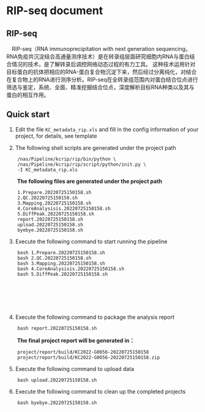 # RIP-seq document

## RIP-seq

&ensp;&ensp;RIP-seq（RNA immunoprecipitation with next generation sequencing，RNA免疫共沉淀结合高通量测序技术）是在转录组层面研究细胞内RNA与蛋白结合情况的技术，是了解转录后调控网络动态过程的有力工具。 这种技术运用针对目标蛋白的抗体把相应的RNA-蛋白复合物沉淀下来，然后经过分离纯化，对结合在复合物上的RNA进行测序分析。RIP-seq在全转录组范围内对蛋白结合位点进行筛选与鉴定，系统、全面、精准挖掘结合位点，深度解析目标RNA种类以及其与蛋白的相互作用。

## Quick start

1. Edit the file `KC_metadata_rip.xls` and fill in the config information of your project, for details, see template

2. The following shell scripts are generated under the project path

```
    /nas/Pipeline/kcrip/rip/bin/python \ 
    /nas/Pipeline/kcrip/rip/script/python/init.py \ 
    -I KC_metadata_rip.xls
```
 
&ensp;&ensp;&ensp;&ensp;**The following files are generated under the project path**

```
    1.Prepare.20220725150158.sh
    2.QC.20220725150158.sh
    3.Mapping.20220725150158.sh
    4.CoreAnalysisis.20220725150158.sh
    5.DiffPeak.20220725150158.sh
    report.20220725150158.sh
    upload.20220725150158.sh
    byebye.20220725150158.sh
```

3. Execute the following command to start running the pipeline

```
    bash 1.Prepare.20220725150158.sh
    bash 2.QC.20220725150158.sh
    bash 3.Mapping.20220725150158.sh
    bash 4.CoreAnalysisis.20220725150158.sh
    bash 5.DiffPeak.20220725150158.sh
```

<br>
<br>
<br>
<br>

4. Execute the following command to package the analysis report

```
    bash report.20220725150158.sh
```
&ensp;&ensp;&ensp;&ensp;**The final project report will be generated in：**<br>

```
    project/report/build/KC2022-G0656-20220725150158
    project/report/build/KC2022-G0656-20220725150158.zip
```

5. Execute the following command to upload data

```
    bash upload.20220725150158.sh
```

6. Execute the following command to clean up the completed projects

```
    bash byebye.20220725150158.sh
```


